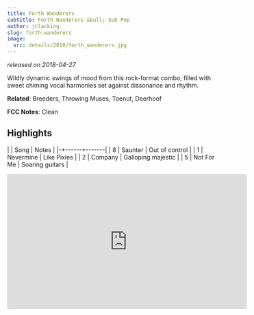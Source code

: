 ```yaml
---
title: Forth Wanderers
subtitle: Forth Wanderers &bull; Sub Pop
author: jclacking
slug: forth-wanderers
image:
  src: details/2018/forth_wanderers.jpg
---
```

_released on 2018-04-27_

Wildly dynamic swings of mood from this rock-format combo, filled with sweet chiming vocal harmonies set against dissonance and rhythm.

**Related**: Breeders, Throwing Muses, Toenut, Deerhoof

<!--more-->

**FCC Notes**: Clean

## Highlights

| | Song | Notes |
|-+------+-------|
| 8 | Saunter | Out of control |
| 1 | Nevermine | Like Pixies |
| 2 | Company | Galloping majestic |
| 5 | Not For Me | Soaring guitars |

<div class="tlo-detail-video"><iframe width="560" height="315" src="https://www.youtube.com/embed/X53IkGOQs0A" frameborder="0" allow="autoplay; encrypted-media" allowfullscreen></iframe></div>
